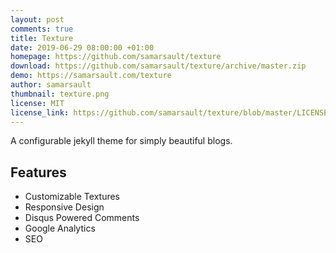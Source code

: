 ```yaml
---
layout: post
comments: true
title: Texture
date: 2019-06-29 08:00:00 +01:00
homepage: https://github.com/samarsault/texture
download: https://github.com/samarsault/texture/archive/master.zip
demo: https://samarsault.com/texture
author: samarsault
thumbnail: texture.png
license: MIT
license_link: https://github.com/samarsault/texture/blob/master/LICENSE.txt
---
```


A configurable jekyll theme for simply beautiful blogs.

## Features

* Customizable Textures
* Responsive Design
* Disqus Powered Comments
* Google Analytics
* SEO
